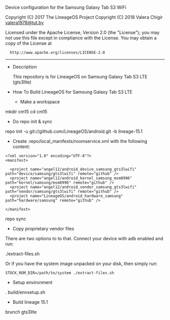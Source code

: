 Device configuration for the Samsung Galaxy Tab S3 WiFi

Copyright (C) 2017 The LineageOS Project
Copyright (C) 2018 Valera Chigir <valera1978@tut.by>

 Licensed under the Apache License, Version 2.0 (the "License");
 you may not use this file except in compliance with the License.
 You may obtain a copy of the License at

      http://www.apache.org/licenses/LICENSE-2.0

------------------------------------------------------------------

* Description

  This repository is for LineageOS on Samsung Galaxy Tab S3 LTE (gts3llte)

* How To Build LineageOS for Samsung Galaxy Tab S3 LTE

  - Make a workspace

mkdir cm15
cd cm15

  - Do repo init & sync

repo init -u git://github.com/LineageOS/android.git -b lineage-15.1

  - Create .repo/local_manifests/roomservice.xml with the following content:

```
<?xml version="1.0" encoding="UTF-8"?>
<manifest>

  <project name="angel12/android_device_samsung_gts3lwifi" path="device/samsung/gts3lwifi" remote="github" />
  <project name="angel12/android_kernel_samsung_msm8996" path="kernel/samsung/msm8996" remote="github" />
  <project name="angel12/android_vendor_samsung_gts3lwifi" path="vendor/samsung/gts3lwifi" remote="github" />
  <project name="LineageOS/android_hardware_samsung" path="hardware/samsung" remote="github" />

</manifest>
```

repo sync

  - Copy proprietary vendor files

  There are two options to to that. Connect your device with adb enabled and run:

./extract-files.sh

  Or if you have the system image unpacked on your disk, then simply run:

    STOCK_ROM_DIR=/path/to/system ./extract-files.sh

  - Setup environment

. build/envsetup.sh

  - Build lineage 15.1

brunch gts3llte
